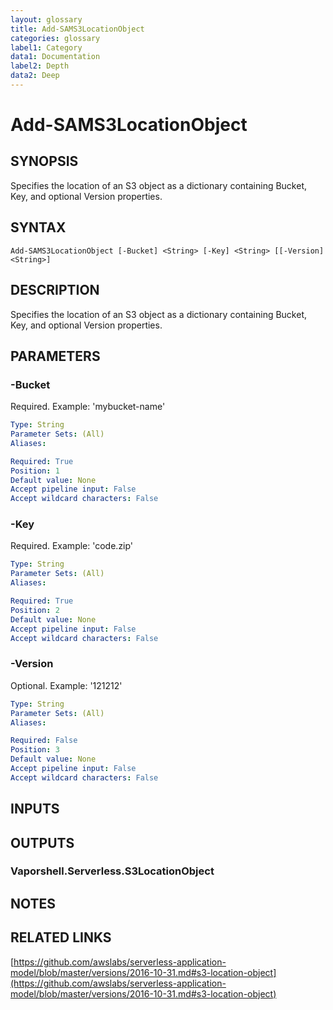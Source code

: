 ```yaml
---
layout: glossary
title: Add-SAMS3LocationObject
categories: glossary
label1: Category
data1: Documentation
label2: Depth
data2: Deep
---
```


# Add-SAMS3LocationObject

## SYNOPSIS
Specifies the location of an S3 object as a dictionary containing Bucket, Key, and optional Version properties.

## SYNTAX

```
Add-SAMS3LocationObject [-Bucket] <String> [-Key] <String> [[-Version] <String>]
```

## DESCRIPTION
Specifies the location of an S3 object as a dictionary containing Bucket, Key, and optional Version properties.

## PARAMETERS

### -Bucket
Required.
Example: 'mybucket-name'

```yaml
Type: String
Parameter Sets: (All)
Aliases: 

Required: True
Position: 1
Default value: None
Accept pipeline input: False
Accept wildcard characters: False
```

### -Key
Required.
Example: 'code.zip'

```yaml
Type: String
Parameter Sets: (All)
Aliases: 

Required: True
Position: 2
Default value: None
Accept pipeline input: False
Accept wildcard characters: False
```

### -Version
Optional.
Example: '121212'

```yaml
Type: String
Parameter Sets: (All)
Aliases: 

Required: False
Position: 3
Default value: None
Accept pipeline input: False
Accept wildcard characters: False
```

## INPUTS

## OUTPUTS

### Vaporshell.Serverless.S3LocationObject

## NOTES

## RELATED LINKS

[https://github.com/awslabs/serverless-application-model/blob/master/versions/2016-10-31.md#s3-location-object](https://github.com/awslabs/serverless-application-model/blob/master/versions/2016-10-31.md#s3-location-object)

